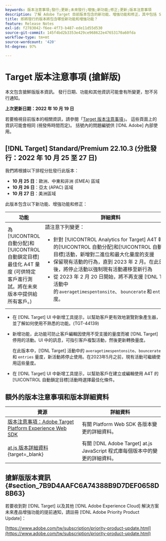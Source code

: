 ```yaml
---
keywords: 版本注意事項;發行;更新;未來發行;增強;新功能;修正;更新;版本注意事項
description: 了解 Adobe Target 目前版本包含的新功能、增強功能和修正，其中包括 SDK、API 和 JavaScript 程式庫。
title: 即將發行的版本將包含哪些新功能和增強功能？
feature: Release Notes
exl-id: f2783042-f6ee-4f73-b487-ede11d55d530
source-git-commit: 145f4bd2b3353e429ce968622e47653170a60fda
workflow-type: tm+mt
source-wordcount: '420'
ht-degree: 97%

---
```


# Target 版本注意事項 (搶鮮版)

本文包含搶鮮版版本資訊。 發行日期、功能和其他資訊可能會有所變更，恕不另行通知。

**上次更新日期：2022 年 10 月 19 日**

若要檢視目前版本的相關資訊，請參閱「[Target 版本注意事項](release-notes.md)」。 這些頁面上的資訊可能會相同 (視發佈時間而定)。 括號內的問題編號供 [!DNL Adobe] 內部使用。

## [!DNL Target] Standard/Premium 22.10.3 (分批發行：2022 年 10 月 25 至 27 日)

我們將根據以下排程分批發行此版本：

* **10 月 25 日**：歐洲、中東和非洲 (EMEA) 區域
* **10 月 26 日**：亞太 (APAC) 區域
* **10 月 27 日**：美洲區域

此版本包含以下新功能、增強功能和修正：

| 功能 | 詳細資料 |
| --- | --- |
| 為[!UICONTROL 自動分配]和[!UICONTROL 自動鎖定目標]<br>最佳化 A4T 量度 (可供特定客戶進行測試。將在未來版本中提供給所有客戶。) | 請注意下列變更：<ul><li>針對 [!UICONTROL Analytics for Target] A4T 報告中的[!UICONTROL 自動分配]和[!UICONTROL 自動鎖定目標]活動，新增對二進位和最大化量度的支援</li><li>保留現有活動的行為，直到 2023 年 2 月。在此日期之後，將停止活動以強制現有活動遷移至新行為</li><li>從 2023 年 2 月 20 日開始，將不再支援 [!DNL Target] 活動中的 `averagetimespentonsite`、 `bouncerate` 和 `entries` 量度。</li></ul> |

* 在 [!DNL Target] UI 中新增工具提示，以幫助客戶更有效地瀏覽對象產生器，並了解如何使用不熟悉的功能。(TGT-44139)
* 新增功能，此功能可防止客戶編輯因使用不受支援的量度而被 [!DNL Target] 停用的活動。UI 中的訊息，可指引客戶複製活動，然後更新轉換量度。

   在此版本中，[!DNL Target] 活動中的 `averagetimespentonsite`、`bouncerate` 和 `entries` 量度，新活動將停止使用。在2023年5月之前，現有活動可繼續使用這些量度。

* 在 [!DNL Target] UI 中新增工具提示，以幫助客戶在建立或編輯使用 A4T 的[!UICONTROL 自動鎖定目標]活動時選擇最佳化條件。

## 額外的版本注意事項和版本詳細資料

| 資源 | 詳細資料 |
|--- |--- |
| [版本注意事項：Adobe Target Platform Experience Web SDK](https://experienceleague.adobe.com/docs/experience-platform/edge/release-notes.html?lang=zh-Hant) | 有關 Platform Web SDK 各版本變更的詳細資料。 |
| [at.js 版本詳細資料](https://developer.adobe.com/target/implement/client-side/atjs/target-atjs-versions/){target=_blank} | 有關 [!DNL Adobe Target] at.js JavaScript 程式庫每個版本中的變更的詳細資料。 |


## 搶鮮版版本資訊 {#section_7B9D4AAFC6A74388B9D7DEF0658D8B63}

若要收到對 [!DNL Target] 以及其他 [!DNL Adobe Experience Cloud] 解決方案未來產品增強功能的提前通知，請註冊 [!DNL Adobe Priority Product Update]：

[https://www.adobe.com/tw/subscription/priority-product-update.html](https://www.adobe.com/tw/subscription/priority-product-update.html)
